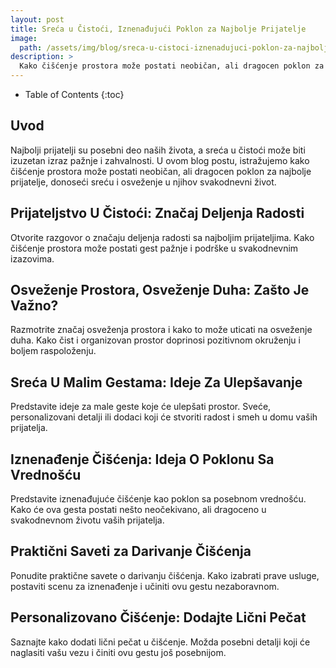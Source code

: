 ```yaml
---
layout: post
title: Sreća u Čistoći, Iznenađujući Poklon za Najbolje Prijatelje
image: 
  path: /assets/img/blog/sreca-u-cistoci-iznenadujuci-poklon-za-najbolje-prijatelje_dubinsko_pranje_ba.png
description: >
  Kako čišćenje prostora može postati neobičan, ali dragocen poklon za najbolje prijatelje, donoseći sreću i osveženje u njihov svakodnevni život.
---
```



- Table of Contents
{:toc}


## Uvod

Najbolji prijatelji su posebni deo naših života, a sreća u čistoći može biti izuzetan izraz pažnje i zahvalnosti. U ovom blog postu, istražujemo kako čišćenje prostora može postati neobičan, ali dragocen poklon za najbolje prijatelje, donoseći sreću i osveženje u njihov svakodnevni život.


## Prijateljstvo U Čistoći: Značaj Deljenja Radosti

Otvorite razgovor o značaju deljenja radosti sa najboljim prijateljima. Kako čišćenje prostora može postati gest pažnje i podrške u svakodnevnim izazovima.


## Osveženje Prostora, Osveženje Duha: Zašto Je Važno?

Razmotrite značaj osveženja prostora i kako to može uticati na osveženje duha. Kako čist i organizovan prostor doprinosi pozitivnom okruženju i boljem raspoloženju.


## Sreća U Malim Gestama: Ideje Za Ulepšavanje

Predstavite ideje za male geste koje će ulepšati prostor. Sveće, personalizovani detalji ili dodaci koji će stvoriti radost i smeh u domu vaših prijatelja.


## Iznenađenje Čišćenja: Ideja O Poklonu Sa Vrednošću

Predstavite iznenađujuće čišćenje kao poklon sa posebnom vrednošću. Kako će ova gesta postati nešto neočekivano, ali dragoceno u svakodnevnom životu vaših prijatelja.


## Praktični Saveti za Darivanje Čišćenja

Ponudite praktične savete o darivanju čišćenja. Kako izabrati prave usluge, postaviti scenu za iznenađenje i učiniti ovu gestu nezaboravnom.


## Personalizovano Čišćenje: Dodajte Lični Pečat

Saznajte kako dodati lični pečat u čišćenje. Možda posebni detalji koji će naglasiti vašu vezu i činiti ovu gestu još posebnijom.